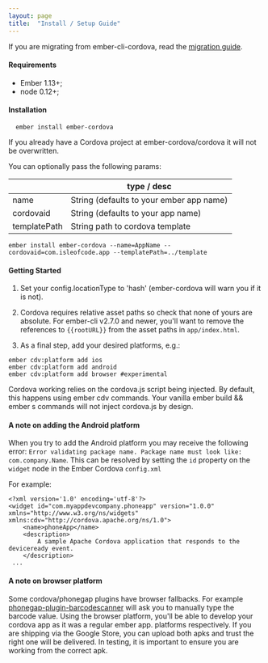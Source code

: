 ```yaml
---
layout: page
title:  "Install / Setup Guide"
---
```


If you are migrating from ember-cli-cordova, read the [migration
guide](migration-from-ember-cli-cordova).

#### Requirements
- Ember 1.13+;
- node 0.12+;

#### Installation

```cli
  ember install ember-cordova
```

If you already have a Cordova project at ember-cordova/cordova it will not be overwritten.


You can optionally pass the following params:

|             | type / desc                       |
|------------ | ----------------------------------|
| name        | String (defaults to your ember app name) |
| cordovaid   | String (defaults to your app name) |
| templatePath| String path to cordova template |

```cli
ember install ember-cordova --name=AppName --cordovaid=com.isleofcode.app --templatePath=../template
```

#### Getting Started

1. Set your config.locationType to 'hash' (ember-cordova will warn you if it is not).

2. Cordova requires relative asset paths so check that none of yours are absolute. For ember-cli v2.7.0 and newer, you'll want to remove the references to `{{rootURL}}` from the asset paths in `app/index.html`.

3. As a final step, add your desired platforms, e.g.:

```cli
ember cdv:platform add ios
ember cdv:platform add android
ember cdv:platform add browser #experimental
```

Cordova working relies on the cordova.js script being injected. By default, this happens using ember cdv commands. Your vanilla ember build && ember s commands will not inject cordova.js by design.

#### A note on adding the Android platform
When you try to add the Android platform you may receive the following error: `Error validating package name. Package name must look like: com.company.Name`.  This can be resolved by setting the `id` property on the `widget` node in the Ember Cordova `config.xml`

For example:

```
<?xml version='1.0' encoding='utf-8'?>
<widget id="com.myappdevcompany.phoneapp" version="1.0.0" xmlns="http://www.w3.org/ns/widgets" xmlns:cdv="http://cordova.apache.org/ns/1.0">
    <name>phoneApp</name>
    <description>
        A sample Apache Cordova application that responds to the deviceready event.
    </description>
 ...
 ```

#### A note on browser platform

Some cordova/phonegap plugins have browser fallbacks. For example [phonegap-plugin-barcodescanner](https://github.com/phonegap/phonegap-plugin-barcodescanner) will ask you to manually type the barcode value. Using the browser platform, you'll be able to develop your cordova app as it was a regular ember app.
platforms respectively. If you are shipping via the Google Store, you can upload both apks and trust the right one will be delivered. In testing, it is important to ensure you are working from the correct apk. 
